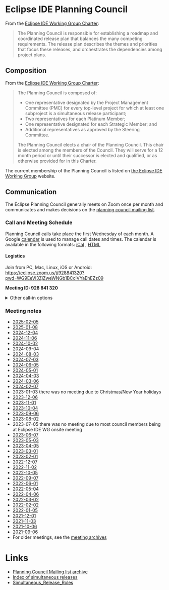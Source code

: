 # Eclipse IDE Planning Council

From the [Eclipse IDE Working Group Charter](https://www.eclipse.org/org/workinggroups/eclipse-ide-charter.php):

> The Planning Council is responsible for establishing a roadmap and coordinated release plan that balances the many competing requirements.
> The release plan describes the themes and priorities that focus these releases, and orchestrates the dependencies among project plans.

## Composition

From the [Eclipse IDE Working Group Charter](https://www.eclipse.org/org/workinggroups/eclipse-ide-charter.php):
> 
> The Planning Council is composed of:
> 
> - One representative designated by the Project Management Committee (PMC) for every top-level project for which at least one subproject is a simultaneous release participant;
> - Two representatives for each Platinum Member;
> - One representative designated for each Strategic Member; and
> - Additional representatives as approved by the Steering Committee.
> 
> The Planning Council elects a chair of the Planning Council. This chair is elected among the members of the Council. They will serve for a 12 month period or until their successor is elected and qualified, or as otherwise provided for in this Charter.

The current membership of the Planning Council is listed on [the Eclipse IDE Working Group](https://eclipseide.org/working-group/planning-council/) website.

## Communication

The Eclipse Planning Council generally meets on Zoom once per month and communicates and makes decisions on the [planning council mailing list](https://accounts.eclipse.org/mailing-list/eclipse.org-planning-council). 

### Call and Meeting Schedule

Planning Council calls take place the first Wednesday of each month.
A Google [calendar](https://www.google.com/calendar/embed?src=gchs7nm4nvpm837469ddj9tjlk%40group.calendar.google.com&ctz=America/New_York) <!-- markdown-link-check-disable-line --> is used to manage call dates and times. The calendar is available in the following formats:
[iCal](https://www.google.com/calendar/ical/gchs7nm4nvpm837469ddj9tjlk%40group.calendar.google.com/public/basic.ics) <!-- markdown-link-check-disable-line -->, 
[HTML](https://www.google.com/calendar/embed?src=gchs7nm4nvpm837469ddj9tjlk%40group.calendar.google.com&amp;ctz=America/New_York) <!-- markdown-link-check-disable-line --></p>

#### Logistics

Join from PC, Mac, Linux, iOS or Android:
<https://eclipse.zoom.us/j/928841320?pwd=WG9EeVl3ZjZweWNGb1BCclVYaEhEZz09>

**Meeting ID: 928 841 320**

<details>
<summary>Other call-in options</summary>

iPhone one-tap: US: +16699006833,,928841320#  or +14086380968,,928841320#

Telephone Dial in (for higher quality, dial a number based on your current location)：
 - US: +1 669 900 6833  or +1 408 638 0968  or +1 646 876 9923 
 - Canada: +1 647 558 0588 
 - France: +33 (0) 1 8288 0188 
 - Germany: +49 (0) 30 3080 6188 
 - United Kingdom: +44 (0) 20 3695 0088 
 - Switzerland: +41 (0) 31 528 0988 
 - Sweden: +46 (0) 8 4468 2488 
 - Denmark: +45 89 88 37 88 
 - Netherlands: +31 (0) 20 241 0288
 - International numbers available: [https://eclipse.zoom.us/zoomconference?m=DufCm8dm7aEOYkLMWpY6qLgJMUtWhOnf](https://eclipse.zoom.us/zoomconference?m=DufCm8dm7aEOYkLMWpY6qLgJMUtWhOnf) 

</details>

### Meeting notes

 - [2025-02-05](Planning_Council/2025-02-05.md)
 - [2025-01-08](Planning_Council/2025-01-08.md)
 - [2024-12-04](Planning_Council/2024-12-04.md)
 - [2024-11-06](Planning_Council/2024-11-06.md)
 - [2024-10-02](Planning_Council/2024-10-02.md)
 - 2024-09-04
 - [2024-08-03](Planning_Council/2024-08-07.md)
 - [2024-07-03](Planning_Council/2024-07-03.md)
 - [2024-06-05](Planning_Council/2024-06-05.md)
 - [2024-05-01](Planning_Council/2024-05-01.md)
 - [2024-04-03](Planning_Council/2024-04-03.md)
 - [2024-03-06](Planning_Council/2024-03-06.md)
 - [2024-02-07](Planning_Council/2024-02-07.md)
 - 2023-01-03 there was no meeting due to Christmas/New Year holidays
 - [2023-12-06](Planning_Council/2023-12-06.md)
 - [2023-11-01](Planning_Council/2023-11-01.md)
 - [2023-10-04](Planning_Council/2023-10-04.md)
 - [2023-09-06](Planning_Council/2023-09-06.md)
 - [2023-08-02](Planning_Council/2023-08-02.md)
 - 2023-07-05 there was no meeting due to most council members being at
Eclipse IDE WG onsite meeting
 - [2023-06-07](Planning_Council/2023-06-07.md)
 - [2023-05-03](Planning_Council/2023-05-03.md)
 - [2023-04-05](Planning_Council/2023-04-05.md)
 - [2023-03-01](Planning_Council/2023-03-01.md)
 - [2023-02-01](Planning_Council/2023-02-01.md)
 - [2022-12-07](Planning_Council/2022-12-07.md)
 - [2022-11-02](Planning_Council/2022-11-02.md)
 - [2022-10-05](Planning_Council/2022-10-05.md)
 - [2022-09-07](Planning_Council/2022-09-07.md)
 - [2022-06-01](Planning_Council/2022-06-01.md)
 - [2022-05-04](Planning_Council/2022-05-04.md)
 - [2022-04-06](Planning_Council/2022-04-06.md)
 - [2022-03-02](Planning_Council/2022-03-02.md)
 - [2022-02-02](Planning_Council/2022-02-02.md)
 - [2022-01-05](Planning_Council/2022-01-05.md)
 - [2021-12-01](Planning_Council/2021-12-01.md)
 - [2021-11-03](Planning_Council/2021-11-03.md)
 - [2021-10-06](Planning_Council/2021-10-06.md)
 - [2021-09-06](Planning_Council/2021-09-06.md)
 - For older meetings, see the [meeting archives](Planning_Council/Meeting_Archives.md)
 
# Links

- [Planning Council Mailing list
archive](https://www.eclipse.org//lists/eclipse.org-planning-council/maillist.html)
- [Index of simultaneous releases](Simultaneous_Release.md)
- [Simultaneous_Release_Roles](SimRel/Simultaneous_Release_Roles.md)

